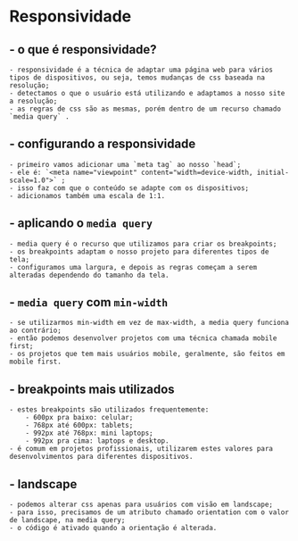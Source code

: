 # Responsividade

## - o que é responsividade?

    - responsividade é a técnica de adaptar uma página web para vários tipos de dispositivos, ou seja, temos mudanças de css baseada na resolução;
    - detectamos o que o usuário está utilizando e adaptamos a nosso site a resolução;
    - as regras de css são as mesmas, porém dentro de um recurso chamado `media query` .

## - configurando a responsividade

    - primeiro vamos adicionar uma `meta tag` ao nosso `head`;
    - ele é: `<meta name="viewpoint" content="width=device-width, initial-scale=1.0">` ;
    - isso faz com que o conteúdo se adapte com os dispositivos;
    - adicionamos também uma escala de 1:1.

## - aplicando o `media query`

    - media query é o recurso que utilizamos para criar os breakpoints;
    - os breakpoints adaptam o nosso projeto para diferentes tipos de tela;
    - configuramos uma largura, e depois as regras começam a serem alteradas dependendo do tamanho da tela.

## - `media query` com `min-width`

    - se utilizarmos min-width em vez de max-width, a media query funciona ao contrário;
    - então podemos desenvolver projetos com uma técnica chamada mobile first;
    - os projetos que tem mais usuários mobile, geralmente, são feitos em mobile first.

## - breakpoints mais utilizados

    - estes breakpoints são utilizados frequentemente:
        - 600px pra baixo: celular;
        - 768px até 600px: tablets;
        - 992px até 768px: mini laptops;
        - 992px pra cima: laptops e desktop.
    - é comum em projetos profissionais, utilizarem estes valores para desenvolvimentos para diferentes dispositivos.

## - landscape

    - podemos alterar css apenas para usuários com visão em landscape;
    - para isso, precisamos de um atributo chamado orientation com o valor de landscape, na media query;
    - o código é ativado quando a orientação é alterada.